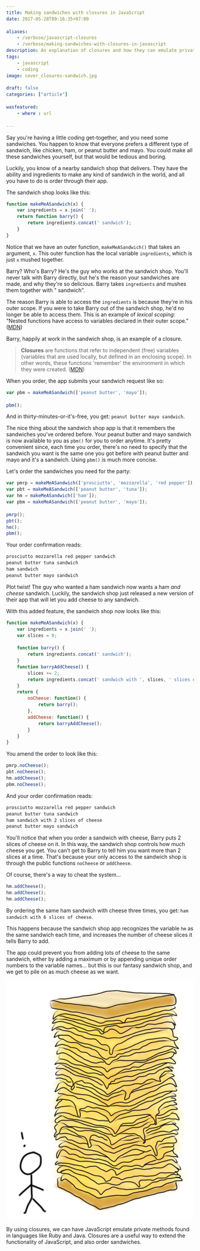 ```yaml
---
title: Making sandwiches with closures in JavaScript
date: 2017-05-28T09:16:35+07:00

aliases:
    - /verbose/javascript-closures
    - /verbose/making-sandwiches-with-closures-in-javascript
description: An explanation of closures and how they can emulate private methods in JavaScript.
tags:
    - javascript
    - coding
image: cover_closures-sandwich.jpg
 
draft: false
categories: ["article"]

wasfeatured:
    - where : url

---
```


Say you're having a little coding get-together, and you need some sandwiches. You happen to know that everyone prefers a different type of sandwich, like chicken, ham, or peanut butter and mayo. You could make all these sandwiches yourself, but that would be tedious and boring.

Luckily, you know of a nearby sandwich shop that delivers. They have the ability and ingredients to make any kind of sandwich in the world, and all you have to do is order through their app.

The sandwich shop looks like this:

```js
function makeMeASandwich(x) {
    var ingredients = x.join(' ');
    return function barry() {
        return ingredients.concat(' sandwich');
    }
}
```

Notice that we have an outer function, `makeMeASandwich()` that takes an argument, `x`. This outer function has the local variable `ingredients`, which is just `x` mushed together.

Barry? Who's Barry? He's the guy who works at the sandwich shop. You'll never talk with Barry directly, but he's the reason your sandwiches are made, and why they're so delicious. Barry takes `ingredients` and mushes them together with " sandwich".

The reason Barry is able to access the `ingredients` is because they're in his outer scope. If you were to take Barry out of the sandwich shop, he'd no longer be able to access them. This is an example of *lexical scoping*: "Nested functions have access to variables declared in their outer scope." ([MDN](https://developer.mozilla.org/en-US/docs/Web/JavaScript/Closures#Lexical_scoping))

Barry, happily at work in the sandwich shop, is an example of a closure.

>**Closures** are functions that refer to independent (free) variables (variables that are used locally, but defined in an enclosing scope). In other words, these functions 'remember' the environment in which they were created. ([MDN](https://developer.mozilla.org/en-US/docs/Web/JavaScript/Closures))

When you order, the app submits your sandwich request like so:

```js
var pbm = makeMeASandwich(['peanut butter', 'mayo']);

pbm();
```

And in thirty-minutes-or-it's-free, you get: `peanut butter mayo sandwich`.

The nice thing about the sandwich shop app is that it remembers the sandwiches you've ordered before. Your peanut butter and mayo sandwich is now available to you as `pbm()` for you to order anytime. It's pretty convenient since, each time you order, there's no need to specify that the sandwich you want is the same one you got before with peanut butter and mayo and it's a sandwich. Using `pbm()` is much more concise.

Let's order the sandwiches you need for the party:

```js
var pmrp = makeMeASandwich(['prosciutto', 'mozzarella', 'red pepper']);
var pbt = makeMeASandwich(['peanut butter', 'tuna']);
var hm = makeMeASandwich(['ham']);
var pbm = makeMeASandwich(['peanut butter', 'mayo']);

pmrp();
pbt();
hm();
pbm();
```

Your order confirmation reads:

```sh
prosciutto mozzarella red pepper sandwich
peanut butter tuna sandwich
ham sandwich
peanut butter mayo sandwich
```

Plot twist! The guy who wanted a ham sandwich now wants a ham *and cheese* sandwich. Luckily, the sandwich shop just released a new version of their app that will let you add cheese to any sandwich.

With this added feature, the sandwich shop now looks like this:

```js
function makeMeASandwich(x) {
    var ingredients = x.join(' ');
    var slices = 0;

    function barry() {
        return ingredients.concat(' sandwich');
    }
    function barryAddCheese() {
        slices += 2;
        return ingredients.concat(' sandwich with ', slices, ' slices of cheese');
    }
    return {
        noCheese: function() {
            return barry();
        },
        addCheese: function() {
            return barryAddCheese();
        }
    }
}
```

You amend the order to look like this:

```js
pmrp.noCheese();
pbt.noCheese();
hm.addCheese();
pbm.noCheese();
```

And your order confirmation reads:

```sh
prosciutto mozzarella red pepper sandwich
peanut butter tuna sandwich
ham sandwich with 2 slices of cheese
peanut butter mayo sandwich
```

You'll notice that when you order a sandwich with cheese, Barry puts 2 slices of cheese on it. In this way, the sandwich shop controls how much cheese you get. You can't get to Barry to tell him you want more than 2 slices at a time. That's because your only access to the sandwich shop is through the public functions `noCheese` or `addCheese`.

Of course, there's a way to cheat the system...

```js
hm.addCheese();
hm.addCheese();
hm.addCheese();
```

By ordering the same ham sandwich with cheese three times, you get: `ham sandwich with 6 slices of cheese`.

This happens because the sandwich shop app recognizes the variable `hm` as the same sandwich each time, and increases the number of cheese slices it tells Barry to add.

The app could prevent you from adding lots of cheese to the same sandwich, either by adding a maximum or by appending unique order numbers to the variable names... but this is our fantasy sandwich shop, and we get to pile on as much cheese as we want.

![All the cheese.](closures-cheesestack.jpg#center)

By using closures, we can have JavaScript emulate private methods found in languages like Ruby and Java. Closures are a useful way to extend the functionality of JavaScript, and also order sandwiches.
